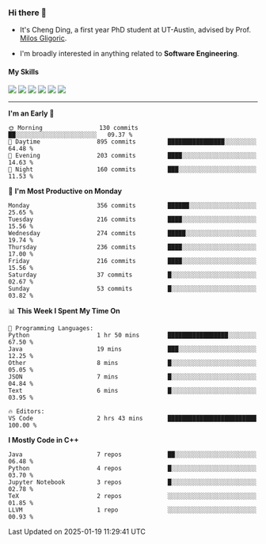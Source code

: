 ### Hi there 👋

* It's Cheng Ding, a first year PhD student at UT-Austin, advised by Prof. [Milos Gligoric](https://users.ece.utexas.edu/~gligoric/).

* I'm broadly interested in anything related to **Software Engineering**.

#### My Skills

![](https://img.shields.io/badge/C++-65318e?logo=cplusplus&logoColor=fff)
![](https://img.shields.io/badge/Python-3e74a2?logo=python&logoColor=fff)
![](https://img.shields.io/badge/C-5654a2?logo=c&logoColor=fff)
![](https://img.shields.io/badge/Go-00aaff?logo=go&logoColor=fff)
![](https://img.shields.io/badge/Docker-0088ff?logo=docker&logoColor=fff)
![](https://img.shields.io/badge/Apache-D22128?logo=apache&logoColor=fff)

---
<!--START_SECTION:waka-->
**I'm an Early 🐤** 

```text
🌞 Morning                130 commits         ██░░░░░░░░░░░░░░░░░░░░░░░   09.37 % 
🌆 Daytime                895 commits         ████████████████░░░░░░░░░   64.48 % 
🌃 Evening                203 commits         ████░░░░░░░░░░░░░░░░░░░░░   14.63 % 
🌙 Night                  160 commits         ███░░░░░░░░░░░░░░░░░░░░░░   11.53 % 
```
📅 **I'm Most Productive on Monday** 

```text
Monday                   356 commits         ██████░░░░░░░░░░░░░░░░░░░   25.65 % 
Tuesday                  216 commits         ████░░░░░░░░░░░░░░░░░░░░░   15.56 % 
Wednesday                274 commits         █████░░░░░░░░░░░░░░░░░░░░   19.74 % 
Thursday                 236 commits         ████░░░░░░░░░░░░░░░░░░░░░   17.00 % 
Friday                   216 commits         ████░░░░░░░░░░░░░░░░░░░░░   15.56 % 
Saturday                 37 commits          █░░░░░░░░░░░░░░░░░░░░░░░░   02.67 % 
Sunday                   53 commits          █░░░░░░░░░░░░░░░░░░░░░░░░   03.82 % 
```


📊 **This Week I Spent My Time On** 

```text
💬 Programming Languages: 
Python                   1 hr 50 mins        █████████████████░░░░░░░░   67.50 % 
Java                     19 mins             ███░░░░░░░░░░░░░░░░░░░░░░   12.25 % 
Other                    8 mins              █░░░░░░░░░░░░░░░░░░░░░░░░   05.05 % 
JSON                     7 mins              █░░░░░░░░░░░░░░░░░░░░░░░░   04.84 % 
Text                     6 mins              █░░░░░░░░░░░░░░░░░░░░░░░░   03.95 % 

🔥 Editors: 
VS Code                  2 hrs 43 mins       █████████████████████████   100.00 % 
```

**I Mostly Code in C++** 

```text
Java                     7 repos             ██░░░░░░░░░░░░░░░░░░░░░░░   06.48 % 
Python                   4 repos             █░░░░░░░░░░░░░░░░░░░░░░░░   03.70 % 
Jupyter Notebook         3 repos             █░░░░░░░░░░░░░░░░░░░░░░░░   02.78 % 
TeX                      2 repos             ░░░░░░░░░░░░░░░░░░░░░░░░░   01.85 % 
LLVM                     1 repo              ░░░░░░░░░░░░░░░░░░░░░░░░░   00.93 % 
```




 Last Updated on 2025-01-19 11:29:41 UTC
<!--END_SECTION:waka-->

